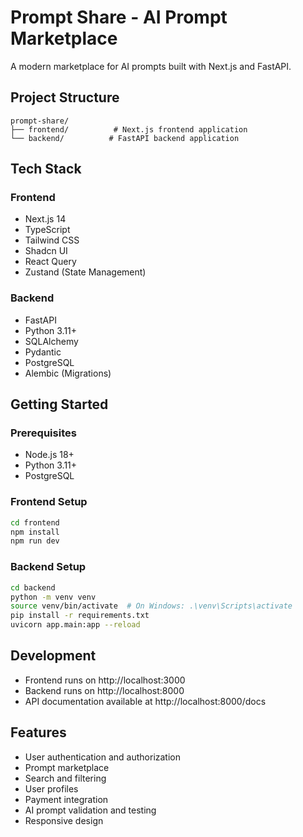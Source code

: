 # Prompt Share - AI Prompt Marketplace

A modern marketplace for AI prompts built with Next.js and FastAPI.

## Project Structure

```
prompt-share/
├── frontend/          # Next.js frontend application
└── backend/          # FastAPI backend application
```

## Tech Stack

### Frontend
- Next.js 14
- TypeScript
- Tailwind CSS
- Shadcn UI
- React Query
- Zustand (State Management)

### Backend
- FastAPI
- Python 3.11+
- SQLAlchemy
- Pydantic
- PostgreSQL
- Alembic (Migrations)

## Getting Started

### Prerequisites
- Node.js 18+
- Python 3.11+
- PostgreSQL

### Frontend Setup
```bash
cd frontend
npm install
npm run dev
```

### Backend Setup
```bash
cd backend
python -m venv venv
source venv/bin/activate  # On Windows: .\venv\Scripts\activate
pip install -r requirements.txt
uvicorn app.main:app --reload
```

## Development

- Frontend runs on http://localhost:3000
- Backend runs on http://localhost:8000
- API documentation available at http://localhost:8000/docs

## Features

- User authentication and authorization
- Prompt marketplace
- Search and filtering
- User profiles
- Payment integration
- AI prompt validation and testing
- Responsive design
